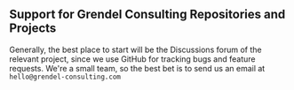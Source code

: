 ## Support for Grendel Consulting Repositories and Projects

Generally, the best place to start will be the Discussions forum of the relevant 
project, since we use GitHub for tracking bugs and feature requests. We're a 
small team, so the best bet is to send us an email at `hello@grendel-consulting.com`
